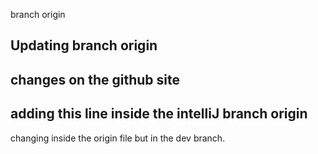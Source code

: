 branch origin

## Updating branch origin

## changes on the github site


## adding this line inside the intelliJ branch origin


changing inside the origin file but in the dev branch.